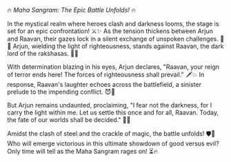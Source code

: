 🔥 *Maha Sangram: The Epic Battle Unfolds!* 🔥

In the mystical realm where heroes clash and darkness looms, the stage is set for an epic confrontation! ⚔️✨ As the tension thickens between Arjun and Raavan, their gazes lock in a silent exchange of unspoken challenges. 🤺💥 Arjun, wielding the light of righteousness, stands against Raavan, the dark lord of the rakshasas. 🌟💀

With determination blazing in his eyes, Arjun declares, "Raavan, your reign of terror ends here! The forces of righteousness shall prevail." 🗡️💥 In response, Raavan's laughter echoes across the battlefield, a sinister prelude to the impending conflict. 😈💢

But Arjun remains undaunted, proclaiming, "I fear not the darkness, for I carry the light within me. Let us settle this once and for all, Raavan. Today, the fate of our worlds shall be decided." 🌌💫

Amidst the clash of steel and the crackle of magic, the battle unfolds! 🛡️🔮 Who will emerge victorious in this ultimate showdown of good versus evil? Only time will tell as the Maha Sangram rages on! ⏳🔥
